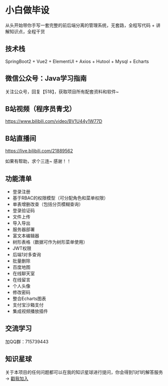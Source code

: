 # 小白做毕设

从头开始带你手写一套完整的前后端分离的管理系统，无套路，全程写代码 + 讲解知识点，全程干货

## 技术栈

SpringBoot2 + Vue2 + ElementUI + Axios + Hutool + Mysql + Echarts

## 微信公众号：Java学习指南

关注公众号，回复【518】，获取项目所有配套资料和软件~


## B站视频（程序员青戈）

https://www.bilibili.com/video/BV1U44y1W77D

## B站直播间

https://live.bilibili.com/21889562

如果有帮助，求个三连~  感谢！！

## 功能清单

- 登录注册
- 基于RBAC的权限模型（可分配角色和菜单权限）
- 单表增删改查（包括分页模糊查询）
- 登录验证码
- 文件上传
- 导入导出
- 服务器部署
- 富文本编辑器
- 树形表格（数据可作为树形菜单使用）
- JWT权限
- 后端1对多查询
- 批量删除
- 百度地图
- 在线聊天室
- 在线留言
- 个人头像
- 修改密码
- 整合Echarts图表
- 支付宝沙箱支付
- 集成视频播放插件

## 交流学习

加QQ群：715739443

## 知识星球

关于本项目的任何问题都可以在我的知识星球进行提问，你会得到1对1的解答服务 → [戳我加入](https://t.zsxq.com/08x4zzHWo)






